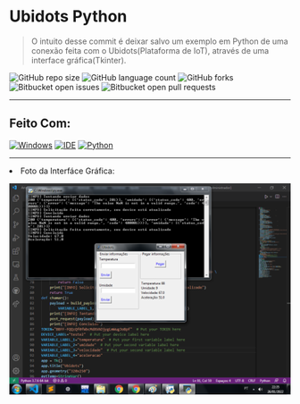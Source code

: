# Ubidots Python

>  O intuito desse commit é deixar salvo um exemplo em Python de uma conexão feita com o Ubidots(Plataforma de IoT), através de uma interface gráfica(Tkinter).

![GitHub repo size](https://img.shields.io/github/repo-size/KauaMB2/CPlusPlus-CFBCursos?style=for-the-badge)
![GitHub language count](https://img.shields.io/github/languages/count/KauaMB2/CPlusPlus-CFBCursos?style=for-the-badge)
![GitHub forks](https://img.shields.io/github/forks/KauaMB2/CPlusPlus-CFBCursos?style=for-the-badge)
![Bitbucket open issues](https://img.shields.io/bitbucket/issues/KauaMB2/CPlusPlus-CFBCursos?style=for-the-badge)
![Bitbucket open pull requests](https://img.shields.io/bitbucket/pr-raw/KauaMB2/CPlusPlus-CFBCursos?style=for-the-badge)
<hr>

## Feito Com:
[![Windows](https://img.shields.io/badge/Windows-0078D6?style=for-the-badge&logo=windows&logoColor=white)](https://www.microsoft.com/pt-br/windows/get-windows-10)
[![IDE](https://img.shields.io/badge/Visual_studio_code-0078D4?style=for-the-badge&logo=visual%20studio%20code&logoColor=white)](https://code.visualstudio.com/)
[![Python](https://img.shields.io/badge/python-1572B6?style=for-the-badge&logo=python&logoColor=white)](https://developer.mozilla.org/pt-BR/docs/Web/CSS)
<hr>
<li> Foto da Interfáce Gráfica:

<img src="img\imgInterface.png" class="img"></a>
